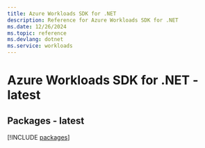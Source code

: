 ```yaml
---
title: Azure Workloads SDK for .NET
description: Reference for Azure Workloads SDK for .NET
ms.date: 12/26/2024
ms.topic: reference
ms.devlang: dotnet
ms.service: workloads
---
```

# Azure Workloads SDK for .NET - latest
## Packages - latest
[!INCLUDE [packages](workloads-index.md)]